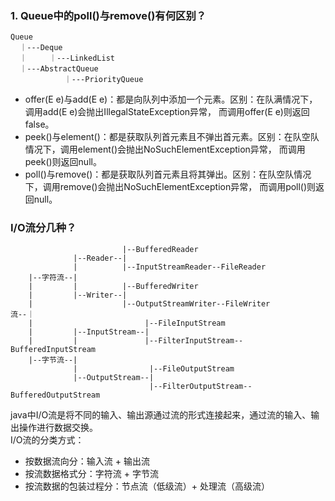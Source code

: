 ### 1. Queue中的poll()与remove()有何区别？ 
```text
Queue  
  ｜---Deque  
  ｜     ｜---LinkedList  
  ｜---AbstractQueue  
            ｜---PriorityQueue  
```
- offer(E e)与add(E e)：都是向队列中添加一个元素。区别：在队满情况下，调用add(E e)会抛出IllegalStateException异常，
  而调用offer(E e)则返回false。
- peek()与element()：都是获取队列首元素且不弹出首元素。区别：在队空队情况下，调用element()会抛出NoSuchElementException异常，
  而调用peek()则返回null。
- poll()与remove()：都是获取队列首元素且将其弹出。区别：在队空队情况下，调用remove()会抛出NoSuchElementException异常，
  而调用poll()则返回null。  

### I/O流分几种？  
```text
                         |--BufferedReader
              |--Reader--|
              |          |--InputStreamReader--FileReader
    |--字符流--|
    |         |          |--BufferedWriter
    |         |--Writer--|
    |                    |--OutputStreamWriter--FileWriter
流--｜
    |                         |--FileInputStream
    |         |--InputStream--|
    |         |               |--FilterInputStream--BufferedInputStream
    |--字节流--|
              |                |--FileOutputStream
              |--OutputStream--|
                               |--FilterOutputStream--BufferedOutputStream    
```
java中I/O流是将不同的输入、输出源通过流的形式连接起来，通过流的输入、输出操作进行数据交换。  
I/O流的分类方式：  
- 按数据流向分：输入流 + 输出流  
- 按流数据格式分：字符流 + 字节流  
- 按流数据的包装过程分：节点流（低级流）+ 处理流（高级流）  

### 




















